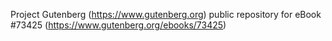 Project Gutenberg (https://www.gutenberg.org) public repository for eBook #73425 (https://www.gutenberg.org/ebooks/73425)
